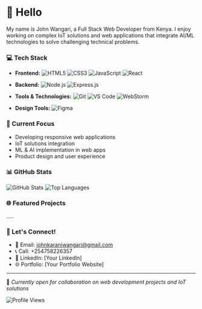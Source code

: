 # 👋 Hello

My name is John Wangari, a Full Stack Web Developer from Kenya. I enjoy working on complex IoT solutions and web applications that integrate AI/ML technologies to solve challenging technical problems.

### 💻 Tech Stack

- **Frontend:** 
  ![HTML5](https://img.shields.io/badge/-HTML5-E34F26?style=flat&logo=html5&logoColor=white)
  ![CSS3](https://img.shields.io/badge/-CSS3-1572B6?style=flat&logo=css3)
  ![JavaScript](https://img.shields.io/badge/-JavaScript-F7DF1E?style=flat&logo=javascript&logoColor=black)
  ![React](https://img.shields.io/badge/-React-61DAFB?style=flat&logo=react&logoColor=black)

- **Backend:** 
  ![Node.js](https://img.shields.io/badge/-Node.js-339933?style=flat&logo=node.js&logoColor=white)
  ![Express.js](https://img.shields.io/badge/-Express.js-000000?style=flat&logo=express)

- **Tools & Technologies:**
  ![Git](https://img.shields.io/badge/-Git-F05032?style=flat&logo=git&logoColor=white)
  ![VS Code](https://img.shields.io/badge/-VS%20Code-007ACC?style=flat&logo=visual-studio-code)
  ![WebStorm](https://img.shields.io/badge/-WebStorm-000000?style=flat&logo=webstorm)
  
- **Design Tools:**
  ![Figma](https://img.shields.io/badge/-Figma-F24E1E?style=flat&logo=figma&logoColor=white)
  
### 🎯 Current Focus
- Developing responsive web applications
- IoT solutions integration
- ML & AI implementation in web apps
- Product design and user experience

### 📊 GitHub Stats
![GitHub Stats](https://github-readme-stats.vercel.app/api?username=JohnWangari&theme=radical&show_icons=true)
![Top Languages](https://github-readme-stats.vercel.app/api/top-langs/?username=JohnWangari&layout=compact&theme=radical)

### 🌐 Featured Projects
.....

### 🤝 Let's Connect!
- 📧 Email: johnkaraniwangari@gmail.com
- 📞 Call: +254758226357
- 💼 LinkedIn: [Your LinkedIn]
- 🌐 Portfolio: [Your Portfolio Website]

---
📝 *Currently open for collaboration on web development projects and IoT solutions*

![Profile Views](https://komarev.com/ghpv/?username=JohnWangari&color=brightgreen)
